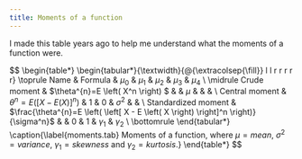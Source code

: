 ```yaml
---
title: Moments of a function
---
```

I made this table years ago to help me understand what the moments of a function were.

$$
\begin{table*}
\begin{tabular*}{\textwidth}{@{\extracolsep{\fill}} l l r r r r r}
\toprule
Name                & Formula &
$\mu_{0}$ & $\mu_{1}$ & $\mu_{2}$ & $\mu_{3}$ & $\mu_{4}$ \\
\midrule 
Crude moment        & $\theta^{n}=E \left( X^n \right) $ &
  & $\mu$ & & & \\
Central moment      & $\theta^{n}=E \left( \left[ X - E \left( X \right) \right]^n \right)$ &
1 & 0     & $\sigma^2$ & & \\
Standardized moment & $\frac{\theta^{n}=E \left( \left[ X - E \left( X \right) \right]^n \right)}{\sigma^n}$ &
  & 0     & 1          & $\gamma_1$ & $\gamma_2$ \\
\bottomrule
\end{tabular*}
\caption{\label{moments.tab} Moments of a function, where $\mu=mean$, $\sigma^2=variance$, $\gamma_1=skewness$ and $\gamma_2=kurtosis$.}
\end{table*}
$$
